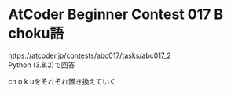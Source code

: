 # AtCoder Beginner Contest 017 B choku語  
https://atcoder.jp/contests/abc017/tasks/abc017_2  
Python (3.8.2)で回答  

ch o k uをそれぞれ置き換えていく
